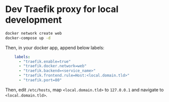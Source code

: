 # Dev Traefik proxy for local development

```bash
docker network create web
docker-compose up -d
```

Then, in your docker app, append below labels:

```yml
    labels:
      - "traefik.enable=true"
      - "traefik.docker.network=web"
      - "traefik.backend=<service_name>"
      - "traefik.frontend.rule=Host:<local.domain.tld>"
      - "traefik.port=80"
```

Then, edit `/etc/hosts`, map `<local.domain.tld>` to `127.0.0.1` and navigate to `<local.domain.tld>`.